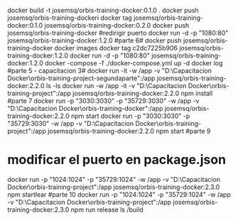 docker build -t josemsq/orbis-training-docker:0.1.0 .
docker push josemsq/orbis-training-dockeri
docker tag josemsq/orbis-training-docker:0.1.0 josemsq/orbis-training-docker:0.2.0
docker push josemsq/orbis-training-docker
#redirigir puerto
docker run -d -p "1080:80" josemsq/orbis-training-docker:1.2.0
#parte 6#
 docker push josemsq/orbis-training-docker
 docker images
 docker tag c2dc7225b906 josemsq/orbis-training-docker:1.2.0
 docker run -d -p "1080:80" josemsq/orbis-training-docker:1.2.0
 docker -compose -f ./docker-compose.yml up -d
 docker log
#parte 5 - capacitacion 3#
docker run -it -w /app -v "D:\Capacitacion Docker\orbis-training-project-segundaparte":/app josemsq/orbis-training-docker:2.2.0 ls -ls
docker run -w /app -it -v "D:\Capacitacion Docker\orbis-training-project":/app josemsq/orbis-training-docker:2.2.0 npm install
#parte 7 
docker run -p "3030:3030" -p "35729:3030" -w /app -v "D:\Capacitacion Docker\orbis-training-docker":/app josemsq/orbis-training-docker:2.2.0 npm start
docker run -p "3030:3030" -p "35729:3030" -w /app -v "D:\Capacitacion Docker\orbis-training-project":/app  josemsq/orbis-training-docker:2.2.0 npm start
#parte 9
# modificar el puerto en package.json
docker run -p "1024:1024" -p "35729:1024" -w /app -v "D:\Capacitacion Docker\orbis-training-project":/app  josemsq/orbis-training-docker:2.3.0 npm startlear
#parte 10 
docker run -p "1024:1024" -p "35729:1024" -w /app -v "D:\Capacitacion Docker\orbis-training-project":/app  josemsq/orbis-training-docker:2.3.0 npm run release
ls /build 
